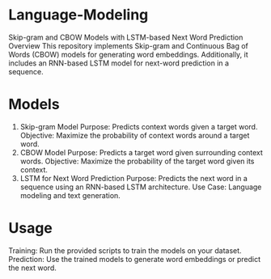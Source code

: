 # Language-Modeling

Skip-gram and CBOW Models with LSTM-based Next Word Prediction
Overview
This repository implements Skip-gram and Continuous Bag of Words (CBOW) models for generating word embeddings. Additionally, it includes an RNN-based LSTM model for next-word prediction in a sequence.

# Models
1. Skip-gram Model
Purpose: Predicts context words given a target word.
Objective: Maximize the probability of context words around a target word.
2. CBOW Model
Purpose: Predicts a target word given surrounding context words.
Objective: Maximize the probability of the target word given its context.
3. LSTM for Next Word Prediction
Purpose: Predicts the next word in a sequence using an RNN-based LSTM architecture.
Use Case: Language modeling and text generation.
# Usage
Training: Run the provided scripts to train the models on your dataset.
Prediction: Use the trained models to generate word embeddings or predict the next word.
